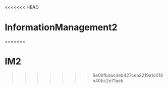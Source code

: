 <<<<<<< HEAD
# InformationManagement2
=======
# IM2
>>>>>>> 6e09fbdacdeb427cea2219a1d018e40bc2e71aeb
